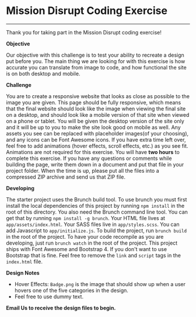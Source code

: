 # Mission Disrupt Coding Exercise

------

Thank you for taking part in the Mission Disrupt coding exercise!


**Objective**

Our objective with this challenge is to test your ability to recreate a design put before you. The main thing we are looking for with this exercise is how accurate you can translate from image to code, and how functional the site is on both desktop and mobile.


**Challenge**

You are to create a responsive website that looks as close as possible to the image you are given. This page should be fully responsive, which means that the final website should look like the image when viewing the final site on a desktop, and should look like a mobile version of that site when viewed on a phone or tablet. You will be given the desktop version of the site only and it will be up to you to make the site look good on mobile as well. Any assets you see can be replaced with placeholder images(of your choosing), and any icons can be Font Awesome icons. If you have extra time left over, feel free to add animations (hover effects, scroll effects, etc.) as you see fit. Animations are not required for this exercise. You will have **two hours** to complete this exercise. If you have any questions or comments while building the page, write them down in a document and put that file in your project folder. When the time is up, please put all the files into a compressed ZIP archive and send us that ZIP file.

**Developing**

The starter project uses the Brunch build tool. To use brunch you must first install the local dependencies of this project by running `npm install` in the root of this directory. You also need the Brunch command line tool. You can get that by running `npm install -g brunch`. Your HTML file lives at `app/assets/index.html`. Your SASS files live in `app/styles.scss`. You can add Javascript to `app/initialize.js`. To build the project, run `brunch build` in the root of the project. To have your code recompile as you are developing, just run `brunch watch` in the root of the project. This project ships with Font Awesome and Bootstrap 4. If you don't want to use Bootstrap that is fine. Feel free to remove the `link` and `script` tags in the `index.html` file.

**Design Notes**

- Hover Effects: `Badge.png` is the image that should show up when a user hovers one of the five categories in the design.
- Feel free to use dummy text.


**Email Us to receive the design files to begin.**
